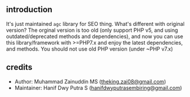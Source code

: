 ## introduction
It's just maintained `agc` library for SEO thing. What's different with original version? The orginal version is too old (only support PHP v5, and using outdated/deprecated methods and dependencies), and now you can use this library/framework with >=PHP7.x and enjoy the latest dependencies, and methods. You should not use old PHP version (under ~PHP v7.x)

## credits
- Author: Muhammad Zainuddin MS (theking.zai08@gmail.com)
- Maintainer: Hanif Dwy Putra S (hanifdwyputrasembiring@gmail.com)